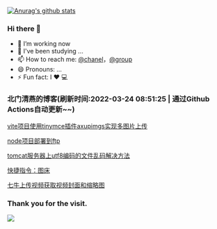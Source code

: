 [![Anurag's github stats](https://github-readme-stats.vercel.app/api?username=bmqy)](https://github.com/anuraghazra/github-readme-stats)
### Hi there 👋
- 🔭 I’m working now
- 🌱 I've been studying ...
- 📫 How to reach me: [@chanel](https://t.me/tcbmqy)，[@group](https://t.me/tgbmqy)
- 😄 Pronouns: ...
- ⚡ Fun fact:  I ❤️ 💻

<!--START_SECTION:bmqy-->

### 北门清燕的博客(刷新时间:2022-03-24 08:51:25 | 通过Github Actions自动更新~~)

[vite项目使用tinymce插件axupimgs实现多图片上传](https://www.bmqy.net/2642.html)

[node项目部署到ftp](https://www.bmqy.net/2640.html)

[tomcat服务器上utf8编码的文件乱码解决方法](https://www.bmqy.net/2639.html)

[快捷指令：图床](https://www.bmqy.net/2637.html)

[七牛上传视频获取视频封面和缩略图](https://www.bmqy.net/2444.html)

<!--END_SECTION:bmqy-->

### Thank you for the visit.
![](http://profile-counter.glitch.me/bmqy/count.svg)
